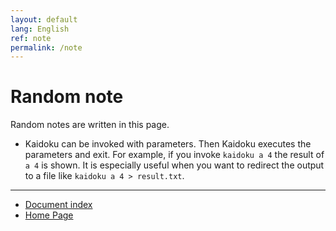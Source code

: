 ```yaml
---
layout: default
lang: English
ref: note
permalink: /note
---
```


# Random note

Random notes are written in this page.

- Kaidoku can be invoked with parameters. Then Kaidoku executes the parameters and exit. For example, if you invoke `kaidoku a 4` the result of `a 4` is shown. It is especially useful when you want to redirect the output to a file like `kaidoku a 4 > result.txt`.

- - -

- [Document index](./#document)
- [Home Page](./)
